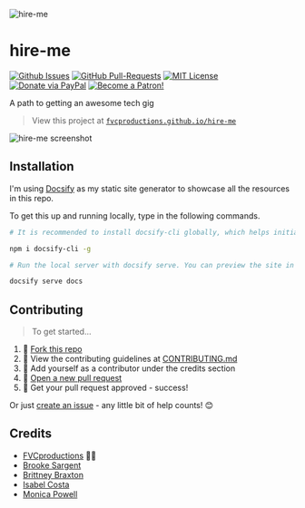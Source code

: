![hire-me](https://i.imgur.com/4izvPGc.png)

# hire-me

[![Github Issues](https://img.shields.io/github/issues/fvcproductions/hire-me.svg?style=flat-square)](https://github.com/fvcproductions/hire-me/issues) [![GitHub  Pull-Requests](https://img.shields.io/github/issues-pr/fvcproductions/hire-me.svg?style=flat-square)](https://github.com/fvcproductions/hire-me/pulls) [![MIT License](https://img.shields.io/:license-mit-blue.svg?style=flat-square)](http://badges.mit-license.org) [![Donate via PayPal](https://img.shields.io/badge/Donate-PayPal-blue.svg?style=flat-square)](http://paypal.me/fvcproductions) [![Become a Patron!](https://img.shields.io/badge/Patreon-Become%20a%20Patron!-orange.svg?style=flat-square)](https://www.patreon.com/fvcproductions)

A path to getting an awesome tech gig

> View this project at [`fvcproductions.github.io/hire-me`](https://fvcproductions.github.io/hire-me)

![hire-me screenshot](https://i.imgur.com/AsCP5S1.png)

## Installation

I'm using [Docsify](https://docsify.js.org/) as my static site generator to showcase all the resources in this repo.

To get this up and running locally, type in the following commands.

```bash
# It is recommended to install docsify-cli globally, which helps initializing and previewing the website locally.

npm i docsify-cli -g

# Run the local server with docsify serve. You can preview the site in your browser on http://localhost:3000.

docsify serve docs
```

## Contributing

> To get started...

1.  🍴 [Fork this repo](https://github.com/fvcproductions/hire-me#fork-destination-box)
2.  🔨 View the contributing guidelines at [CONTRIBUTING.md](/.github/CONTRIBUTING.md)
3.  👥 Add yourself as a contributor under the credits section
4.  🔧 [Open a new pull request](https://github.com/fvcproductions/hire-me/compare)
5.  🎉 Get your pull request approved - success!

Or just [create an issue](https://github.com/fvcproductions/hire-me/issues) - any little bit of help counts! 😊

## Credits

* [FVCproductions](http://fvcproductions.com) 🍫🍓
* [Brooke Sargent](https://github.com/brookesargent)
* [Brittney Braxton](https://github.com/mintii)
* [Isabel Costa](https://github.com/isabelcosta)
* [Monica Powell](https://github.com/m0nica)
